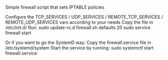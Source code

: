 Simple firewall script that sets IPTABLE policies

Configure the TCP_SERVICES / UDP_SERVICES / REMOTE_TCP_SERVICES / REMOTE_UDP_SERVICES vars according to your needs
Copy the file in /etc/init.d/
Run:
sudo update-rc.d firewall.sh defaults 20
sudo service firewall start

Or if you want to go the SystemD way:
Copy the firewall.service file in /etc/systemd/system
Start the service by running:
sudo systemctl start firewall.service

